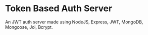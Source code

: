 # Token Based Auth Server


An JWT auth server made using NodeJS, Express, JWT, MongoDB, Mongoose, Joi, Bcrypt.
